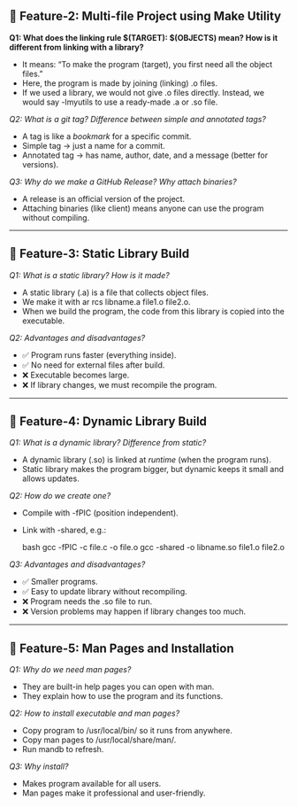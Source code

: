 ## 🔹 Feature-2: Multi-file Project using Make Utility

**Q1: What does the linking rule $(TARGET): $(OBJECTS) mean? How is it different from linking with a library?**

* It means: “To make the program (target), you first need all the object files.”
* Here, the program is made by joining (linking) .o files.
* If we used a library, we would not give .o files directly. Instead, we would say -lmyutils to use a ready-made .a or .so file.

*Q2: What is a git tag? Difference between simple and annotated tags?*

* A tag is like a *bookmark* for a specific commit.
* Simple tag → just a name for a commit.
* Annotated tag → has name, author, date, and a message (better for versions).

*Q3: Why do we make a GitHub Release? Why attach binaries?*

* A release is an official version of the project.
* Attaching binaries (like client) means anyone can use the program without compiling.

---

## 🔹 Feature-3: Static Library Build

*Q1: What is a static library? How is it made?*

* A static library (.a) is a file that collects object files.
* We make it with ar rcs libname.a file1.o file2.o.
* When we build the program, the code from this library is copied into the executable.

*Q2: Advantages and disadvantages?*

* ✅ Program runs faster (everything inside).
* ✅ No need for external files after build.
* ❌ Executable becomes large.
* ❌ If library changes, we must recompile the program.

---

## 🔹 Feature-4: Dynamic Library Build

*Q1: What is a dynamic library? Difference from static?*

* A dynamic library (.so) is linked at *runtime* (when the program runs).
* Static library makes the program bigger, but dynamic keeps it small and allows updates.

*Q2: How do we create one?*

* Compile with -fPIC (position independent).
* Link with -shared, e.g.:

  bash
  gcc -fPIC -c file.c -o file.o
  gcc -shared -o libname.so file1.o file2.o
  

*Q3: Advantages and disadvantages?*

* ✅ Smaller programs.
* ✅ Easy to update library without recompiling.
* ❌ Program needs the .so file to run.
* ❌ Version problems may happen if library changes too much.

---

## 🔹 Feature-5: Man Pages and Installation

*Q1: Why do we need man pages?*

* They are built-in help pages you can open with man.
* They explain how to use the program and its functions.

*Q2: How to install executable and man pages?*

* Copy program to /usr/local/bin/ so it runs from anywhere.
* Copy man pages to /usr/local/share/man/.
* Run mandb to refresh.

*Q3: Why install?*

* Makes program available for all users.
* Man pages make it professional and user-friendly.

